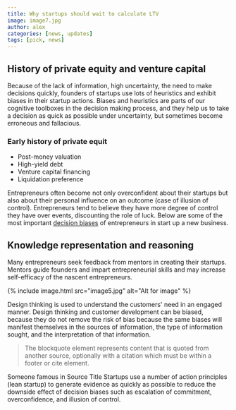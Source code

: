 ```yaml
---
title: Why startups should wait to calculate LTV
image: image7.jpg
author: alex
categories: [news, updates]
tags: [pick, news]
---
```


## History of private equity and venture capital
Because of the lack of information, high uncertainty, the need to make decisions quickly, founders of startups use lots of heuristics and exhibit biases in their startup actions. Biases and heuristics are parts of our cognitive toolboxes in the decision making process, and they help us to take a decision as quick as possible under uncertainty, but sometimes become erroneous and fallacious.

### Early history of private equit

- Post-money valuation
- High-yield debt
- Venture capital financing
- Liquidation preference

Entrepreneurs often become not only overconfident about their startups but also about their personal influence on an outcome (case of illusion of control). Entrepreneurs tend to believe they have more degree of control they have over events, discounting the role of luck. Below are some of the most important [decision biases](#) of entrepreneurs in start up a new business.

## Knowledge representation and reasoning
Many entrepreneurs seek feedback from mentors in creating their startups. Mentors guide founders and impart entrepreneurial skills and may increase self-efficacy of the nascent entrepreneurs.

{% include image.html src="image5.jpg" alt="Alt for image" %}

Design thinking is used to understand the customers' need in an engaged manner. Design thinking and customer development can be biased, because they do not remove the risk of bias because the same biases will manifest themselves in the sources of information, the type of information sought, and the interpretation of that information.

> The blockquote element represents content that is quoted from another source, optionally with a citation which must be within a footer or cite element.

Someone famous in Source Title
Startups use a number of action principles (lean startup) to generate evidence as quickly as possible to reduce the downside effect of decision biases such as escalation of commitment, overconfidence, and illusion of control.